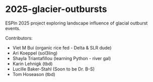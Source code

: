# 2025-glacier-outbursts
ESPIn 2025 project exploring landscape influence of glacial outburst events.

Contributors:
* Viet M Bui (organic rice fed - Delta & SLR dude)
* Ari Koeppel (sol3ling)
* Shayla Triantafillou (learning Python - river gal)
* Karin Lehnigk (tbd)
* Lucille Baker-Stahl (Soon to be Dr. B-S)
* Tom Hoseason (tbd)